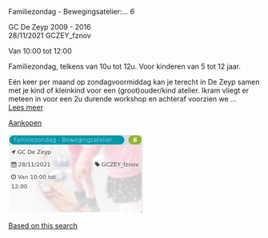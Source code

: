 Familiezondag - Bewegingsatelier:... *6*

GC De Zeyp 2009 - 2016  
28/11/2021 GCZEY\_fznov  

Van 10:00 tot 12:00

  

  

Familiezondag, telkens van 10u tot 12u. Voor kinderen van 5 tot 12 jaar.  
  
Eén keer per maand op zondagvoormiddag kan je terecht in De Zeyp samen met je kind of kleinkind voor een (groot)ouder/kind atelier. Ikram vliegt er meteen in voor een 2u durende workshop en achteraf voorzien we ...  
[Lees meer](https://tickets.vgc.be/activity/subscribe/GCZEY_fznov)

[Aankopen](https://tickets.vgc.be/ticketingActivity/subscribe/GCZEY_fznov)

![](64453.png)

[Based on this search](https://tickets.vgc.be/activity/index?&vrijeplaatsen=1&Age%5B%5D=3%2C5&entity=276)